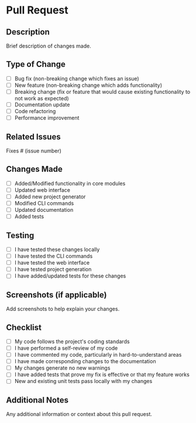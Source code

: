 # Pull Request

## Description
Brief description of changes made.

## Type of Change
- [ ] Bug fix (non-breaking change which fixes an issue)
- [ ] New feature (non-breaking change which adds functionality)
- [ ] Breaking change (fix or feature that would cause existing functionality to not work as expected)
- [ ] Documentation update
- [ ] Code refactoring
- [ ] Performance improvement

## Related Issues
Fixes # (issue number)

## Changes Made
- [ ] Added/Modified functionality in core modules
- [ ] Updated web interface
- [ ] Added new project generator
- [ ] Modified CLI commands
- [ ] Updated documentation
- [ ] Added tests

## Testing
- [ ] I have tested these changes locally
- [ ] I have tested the CLI commands
- [ ] I have tested the web interface
- [ ] I have tested project generation
- [ ] I have added/updated tests for these changes

## Screenshots (if applicable)
Add screenshots to help explain your changes.

## Checklist
- [ ] My code follows the project's coding standards
- [ ] I have performed a self-review of my code
- [ ] I have commented my code, particularly in hard-to-understand areas
- [ ] I have made corresponding changes to the documentation
- [ ] My changes generate no new warnings
- [ ] I have added tests that prove my fix is effective or that my feature works
- [ ] New and existing unit tests pass locally with my changes

## Additional Notes
Any additional information or context about this pull request.
